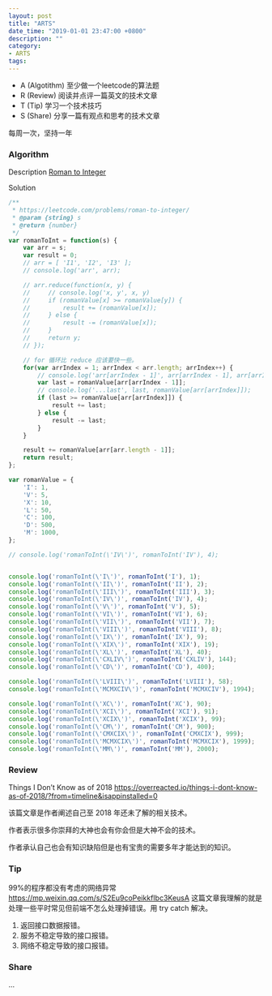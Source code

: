 ```yaml
---
layout: post
title: "ARTS"
date_time: "2019-01-01 23:47:00 +0800"
description: ""
category:
- ARTS
tags:
---
```


- A (Algotithm) 至少做一个leetcode的算法题
- R (Review) 阅读并点评一篇英文的技术文章
- T (Tip) 学习一个技术技巧
- S (Share) 分享一篇有观点和思考的技术文章

每周一次，坚持一年

### Algorithm

Description
[Roman to Integer](https://leetcode.com/problems/roman-to-integer/)

Solution

```JavaScript
/**
 * https://leetcode.com/problems/roman-to-integer/
 * @param {string} s
 * @return {number}
 */
var romanToInt = function(s) {
    var arr = s;
    var result = 0;
    // arr = [ 'I1', 'I2', 'I3' ];
    // console.log('arr', arr);

    // arr.reduce(function(x, y) {
    //     // console.log('x, y', x, y)
    //     if (romanValue[x] >= romanValue[y]) {
    //         result += (romanValue[x]);
    //     } else {
    //         result -= (romanValue[x]);
    //     }
    //     return y;
    // });

    // for 循环比 reduce 应该要快一些。
    for(var arrIndex = 1; arrIndex < arr.length; arrIndex++) {
        // console.log('arr[arrIndex - 1]', arr[arrIndex - 1], arr[arrIndex]);
        var last = romanValue[arr[arrIndex - 1]];
        // console.log('...last', last, romanValue[arr[arrIndex]]);
        if (last >= romanValue[arr[arrIndex]]) {
            result += last;
        } else {
            result -= last;
        }
    }

    result += romanValue[arr[arr.length - 1]];
    return result;
};

var romanValue = {
    'I': 1,
    'V': 5,
    'X': 10,
    'L': 50,
    'C': 100,
    'D': 500,
    'M': 1000,
};

// console.log('romanToInt(\'IV\')', romanToInt('IV'), 4);


console.log('romanToInt(\'I\')', romanToInt('I'), 1);
console.log('romanToInt(\'II\')', romanToInt('II'), 2);
console.log('romanToInt(\'III\')', romanToInt('III'), 3);
console.log('romanToInt(\'IV\')', romanToInt('IV'), 4);
console.log('romanToInt(\'V\')', romanToInt('V'), 5);
console.log('romanToInt(\'VI\')', romanToInt('VI'), 6);
console.log('romanToInt(\'VII\')', romanToInt('VII'), 7);
console.log('romanToInt(\'VIII\')', romanToInt('VIII'), 8);
console.log('romanToInt(\'IX\')', romanToInt('IX'), 9);
console.log('romanToInt(\'XIX\')', romanToInt('XIX'), 19);
console.log('romanToInt(\'XL\')', romanToInt('XL'), 40);
console.log('romanToInt(\'CXLIV\')', romanToInt('CXLIV'), 144);
console.log('romanToInt(\'CD\')', romanToInt('CD'), 400);

console.log('romanToInt(\'LVIII\')', romanToInt('LVIII'), 58);
console.log('romanToInt(\'MCMXCIV\')', romanToInt('MCMXCIV'), 1994);

console.log('romanToInt(\'XC\')', romanToInt('XC'), 90);
console.log('romanToInt(\'XCI\')', romanToInt('XCI'), 91);
console.log('romanToInt(\'XCIX\')', romanToInt('XCIX'), 99);
console.log('romanToInt(\'CM\')', romanToInt('CM'), 900);
console.log('romanToInt(\'CMXCIX\')', romanToInt('CMXCIX'), 999);
console.log('romanToInt(\'MCMXCIX\')', romanToInt('MCMXCIX'), 1999);
console.log('romanToInt(\'MM\')', romanToInt('MM'), 2000);

```

### Review

Things I Don’t Know as of 2018
<https://overreacted.io/things-i-dont-know-as-of-2018/?from=timeline&isappinstalled=0>

该篇文章是作者阐述自己至 2018 年还未了解的相关技术。

作者表示很多你崇拜的大神也会有你会但是大神不会的技术。

作者承认自己也会有知识缺陷但是也有宝贵的需要多年才能达到的知识。

### Tip

99%的程序都没有考虑的网络异常
https://mp.weixin.qq.com/s/S2Eu9coPeikkfIbc3KeusA
这篇文章我理解的就是处理一些平时常见但前端不怎么处理掉错误。用 try catch 解决。
1. 返回接口数据报错。
2. 服务不稳定导致的接口报错。
3. 网络不稳定导致的接口报错。

### Share

...
